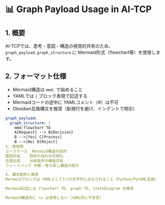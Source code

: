 # 📊 Graph Payload Usage in AI-TCP

## 1. 概要

AI-TCPでは、思考・意図・構造の視覚的共有のため、`graph_payload.graph_structure` に Mermaid形式（flowchart等）を使用します。

## 2. フォーマット仕様

- Mermaid構造は `mmd:` で始めること
- YAMLでは `|` ブロック表現で記述する
- Mermaidコードの途中に YAMLコメント（#）は不可
- Obsidian互換構文を推奨（新規行を避け、インデントで明示）

```yaml
graph_payload:
  graph_structure: |
    mmd:flowchart TD
    A[Request] --> B{Decision}
    B -->|Yes| C[Process]
    B -->|No| D[Reject]
3. 使用例
ユースケース	Mermaid構造の目的
意図共有	目的や流れの可視化
合意形成	分岐条件の構造共有
フィードバック	中断・巻き戻し構造の提示

4. 構文制約と推奨
Mermaidブロックは YAMLとして1つの文字列とみなされること（Python/PyYAML互換）

Mermaid記述には flowchart TD, graph TD, stateDiagram を推奨

Mermaid構造内に \n は使用しない（YAML的に不安定）

